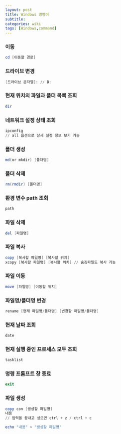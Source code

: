 ```yaml
---
layout: post
title: Windows 명령어
subtitle: 
categories: wiki
tags: [Windows,command]
---
```


### 이동
``` powershell
cd [이동할 경로]
```

### 드라이브 변경
``` powershell
[드라이브 문자열]: // D:
```

### 현재 위치의 파일과 폴더 목록 조회
``` powershell
dir
```

### 네트워크 설정 상태 조회
``` powershell
ipconfig 
// all 옵션으로 상세 설정 정보 보기 가능
```

### 폴더 생성
``` powershell
md(or mkdir) [폴더명]
```

### 폴더 삭제
``` powershell
rm(rmdir) [폴더명]
```

### 환경 변수 path 조회
``` powershell
path
```

### 파일 삭제
``` powershell
del [파일명]
```

### 파일 복사
``` powershell
copy [복사할 파일명] [복사할 위치]
xcopy [복사할 파일명] [복사할 위치] // 숨김파일도 복사 가능
```

### 파일 이동 
``` powershell
move [파일명] [이동할 위치]
```

### 파일명/폴더명 변경
``` powershell
rename [현재 파일명/폴더명] [변경할 파일명/폴더명]
```

### 현재 날짜 조회
``` powershell
date
```

### 현재 실행 중인 프로세스 모두 조회
``` powershell
tasklist
```

### 명령 프롬프트 창 종료
``` powershell
exit
```

### 파일 생성
``` powershell
copy con [생성할 파일명]
내용
// 입력을 끝내고 싶으면 ctrl + z / ctrl + c
```
``` powershell
echo "내용" > "생성할 파일명"
```